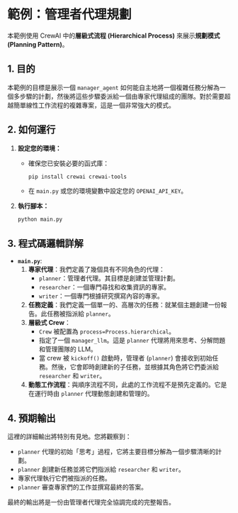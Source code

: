 # 範例：管理者代理規劃

本範例使用 CrewAI 中的**層級式流程 (Hierarchical Process)** 來展示**規劃模式 (Planning Pattern)**。

## 1. 目的

本範例的目標是展示一個 `manager_agent` 如何能自主地將一個複雜任務分解為一個多步驟的計劃，然後將這些步驟委派給一個由專家代理組成的團隊。對於需要超越簡單線性工作流程的複雜專案，這是一個非常強大的模式。

## 2. 如何運行

1.  **設定您的環境：**
    -   確保您已安裝必要的函式庫：
        ```bash
        pip install crewai crewai-tools
        ```
    -   在 `main.py` 或您的環境變數中設定您的 `OPENAI_API_KEY`。

2.  **執行腳本：**
    ```bash
    python main.py
    ```

## 3. 程式碼邏輯詳解

-   **`main.py`**:
    1.  **專家代理**：我們定義了幾個具有不同角色的代理：
        -   `planner`：管理者代理。其目標是創建並管理計劃。
        -   `researcher`：一個專門尋找和收集資訊的專家。
        -   `writer`：一個專門根據研究撰寫內容的專家。
    2.  **任務定義**：我們定義一個單一的、高層次的任務：就某個主題創建一份報告。此任務被指派給 `planner`。
    3.  **層級式 Crew**：
        -   `Crew` 被配置為 `process=Process.hierarchical`。
        -   指定了一個 `manager_llm`。這是 `planner` 代理將用來思考、分解問題和管理團隊的 LLM。
        -   當 crew 被 `kickoff()` 啟動時，管理者 (`planner`) 會接收到初始任務。然後，它會即時創建新的子任務，並根據其角色將它們委派給 `researcher` 和 `writer`。
    4.  **動態工作流程**：與順序流程不同，此處的工作流程不是預先定義的。它是在運行時由 `planner` 代理動態創建和管理的。

## 4. 預期輸出

這裡的詳細輸出將特別有見地。您將觀察到：
-   `planner` 代理的初始「思考」過程，它將主要目標分解為一個步驟清晰的計劃。
-   `planner` 創建新任務並將它們指派給 `researcher` 和 `writer`。
-   專家代理執行它們被指派的任務。
-   `planner` 審查專家們的工作並撰寫最終的答案。

最終的輸出將是一份由管理者代理完全協調完成的完整報告。
